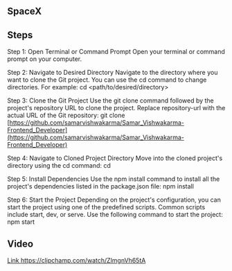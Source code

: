 ## SpaceX
## Steps
  Step 1: Open Terminal or Command Prompt
  Open your terminal or command prompt on your computer.

  Step 2: Navigate to Desired Directory
  Navigate to the directory where you want to clone the Git project. You can use the cd command to change directories. For example:
    cd <path/to/desired/directory>

  Step 3: Clone the Git Project
  Use the git clone command followed by the project's repository URL to clone the project. Replace repository-url with the actual URL of the Git repository:
    git clone [https://github.com/samarvishwakarma/Samar_Vishwakarma-Frontend_Developer](https://github.com/samarvishwakarma/Samar_Vishwakarma-Frontend_Developer)

  Step 4: Navigate to Cloned Project Directory
  Move into the cloned project's directory using the cd command:
    cd <project-folder-name>

  Step 5: Install Dependencies
  Use the npm install command to install all the project's dependencies listed in the package.json file:
    npm install

  Step 6: Start the Project
  Depending on the project's configuration, you can start the project using one of the predefined scripts. Common scripts include start, dev, or serve. Use the following command to start the project:
    npm start
    
## Video
[Link ](https://clipchamp.com/watch/ZlmgnVh65tA)https://clipchamp.com/watch/ZlmgnVh65tA
